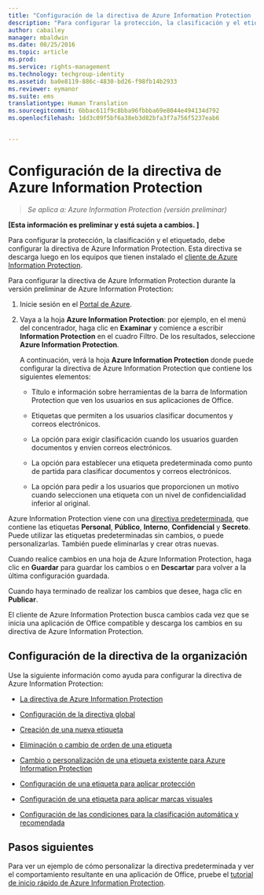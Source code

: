 ```yaml
---
title: "Configuración de la directiva de Azure Information Protection | Azure Information Protection"
description: "Para configurar la protección, la clasificación y el etiquetado, debe configurar la directiva de Azure Information Protection."
author: cabailey
manager: mbaldwin
ms.date: 08/25/2016
ms.topic: article
ms.prod: 
ms.service: rights-management
ms.technology: techgroup-identity
ms.assetid: ba0e8119-886c-4830-bd26-f98fb14b2933
ms.reviewer: eymanor
ms.suite: ems
translationtype: Human Translation
ms.sourcegitcommit: 6bbac611f9c8bba96fbbba69e8044e494134d792
ms.openlocfilehash: 1dd3c09f5bf6a38eb3d82bfa3f7a756f5237eab6


---
```


# Configuración de la directiva de Azure Information Protection

>*Se aplica a: Azure Information Protection (versión preliminar)*

**[Esta información es preliminar y está sujeta a cambios. ]**

Para configurar la protección, la clasificación y el etiquetado, debe configurar la directiva de Azure Information Protection. Esta directiva se descarga luego en los equipos que tienen instalado el [cliente de Azure Information Protection](https://www.microsoft.com/en-us/download/details.aspx?id=53018).

Para configurar la directiva de Azure Information Protection durante la versión preliminar de Azure Information Protection:

1. Inicie sesión en el [Portal de Azure](https://portal.azure.com).

2. Vaya a la hoja **Azure Information Protection**: por ejemplo, en el menú del concentrador, haga clic en **Examinar** y comience a escribir **Information Protection** en el cuadro Filtro. De los resultados, seleccione **Azure Information Protection**. 

    A continuación, verá la hoja **Azure Information Protection** donde puede configurar la directiva de Azure Information Protection que contiene los siguientes elementos:

    - Título e información sobre herramientas de la barra de Information Protection que ven los usuarios en sus aplicaciones de Office.

    - Etiquetas que permiten a los usuarios clasificar documentos y correos electrónicos.

    - La opción para exigir clasificación cuando los usuarios guarden documentos y envíen correos electrónicos.

    - La opción para establecer una etiqueta predeterminada como punto de partida para clasificar documentos y correos electrónicos.

    - La opción para pedir a los usuarios que proporcionen un motivo cuando seleccionen una etiqueta con un nivel de confidencialidad inferior al original.


Azure Information Protection viene con una [directiva predeterminada](configure-policy-default.md), que contiene las etiquetas **Personal**, **Público**, **Interno**, **Confidencial** y **Secreto**. Puede utilizar las etiquetas predeterminadas sin cambios, o puede personalizarlas. También puede eliminarlas y crear otras nuevas.

Cuando realice cambios en una hoja de Azure Information Protection, haga clic en **Guardar** para guardar los cambios o en **Descartar** para volver a la última configuración guardada. 

Cuando haya terminado de realizar los cambios que desee, haga clic en **Publicar**. 

El cliente de Azure Information Protection busca cambios cada vez que se inicia una aplicación de Office compatible y descarga los cambios en su directiva de Azure Information Protection.

## Configuración de la directiva de la organización

Use la siguiente información como ayuda para configurar la directiva de Azure Information Protection:

- [La directiva de Azure Information Protection](configure-policy-default.md)

- [Configuración de la directiva global](configure-policy-settings.md)

- [Creación de una nueva etiqueta](configure-policy-new-label.md)

- [Eliminación o cambio de orden de una etiqueta](configure-policy-delete-reorder.md)

- [Cambio o personalización de una etiqueta existente para Azure Information Protection](configure-policy-change-label.md)

- [Configuración de una etiqueta para aplicar protección](configure-policy-protection.md)

- [Configuración de una etiqueta para aplicar marcas visuales](configure-policy-markings.md)

- [Configuración de las condiciones para la clasificación automática y recomendada](configure-policy-classification.md)

## Pasos siguientes

Para ver un ejemplo de cómo personalizar la directiva predeterminada y ver el comportamiento resultante en una aplicación de Office, pruebe el [tutorial de inicio rápido de Azure Information Protection](infoprotect-quick-start-tutorial.md).




<!--HONumber=Sep16_HO1-->


